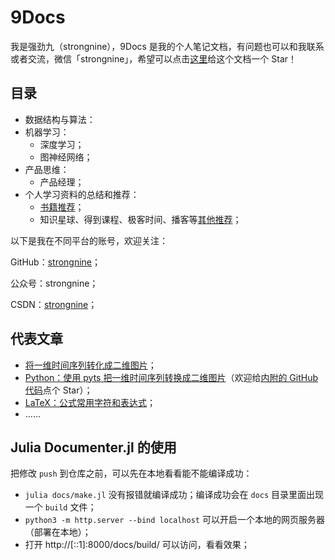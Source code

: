 # 9Docs

我是强劲九（strongnine），9Docs 是我的个人笔记文档，有问题也可以和我联系或者交流，微信「strongnine」，希望可以点击[这里](https://github.com/strongnine/9Docs)给这个文档一个 Star！

## 目录

- 数据结构与算法：
- 机器学习：
  - 深度学习；
  - 图神经网络；
- 产品思维：
  - 产品经理；
- 个人学习资料的总结和推荐：
  - [书籍推荐](https://strongnine.github.io/9Docs/dev/library/book)；
  - 知识星球、得到课程、极客时间、播客等[其他推荐](https://strongnine.github.io/9Docs/dev/library/recommend )；

以下是我在不同平台的账号，欢迎关注：

GitHub：[strongnine](https://github.com/strongnine)；

公众号：strongnine；

CSDN：[strongnine](https://blog.csdn.net/weixin_39679367?spm=1001.2101.3001.5343)；

## 代表文章

- [将一维时间序列转化成二维图片](https://blog.csdn.net/weixin_39679367/article/details/86416439?spm=1001.2014.3001.5502)；
- [Python：使用 pyts 把一维时间序列转换成二维图片](https://blog.csdn.net/weixin_39679367/article/details/88653018?spm=1001.2014.3001.5502)（欢迎给[内附的 GitHub 代码](https://github.com/strongnine/Series2Image)点个 Star）；
- [LaTeX：公式常用字符和表达式](https://blog.csdn.net/weixin_39679367/article/details/84729452)；
- ......

## Julia Documenter.jl 的使用

把修改 `push` 到仓库之前，可以先在本地看看能不能编译成功：

- `julia docs/make.jl` 没有报错就编译成功；编译成功会在 `docs` 目录里面出现一个 `build` 文件；
- `python3 -m http.server --bind localhost` 可以开启一个本地的网页服务器（部署在本地）；
- 打开 http://[::1]:8000/docs/build/ 可以访问，看看效果；

